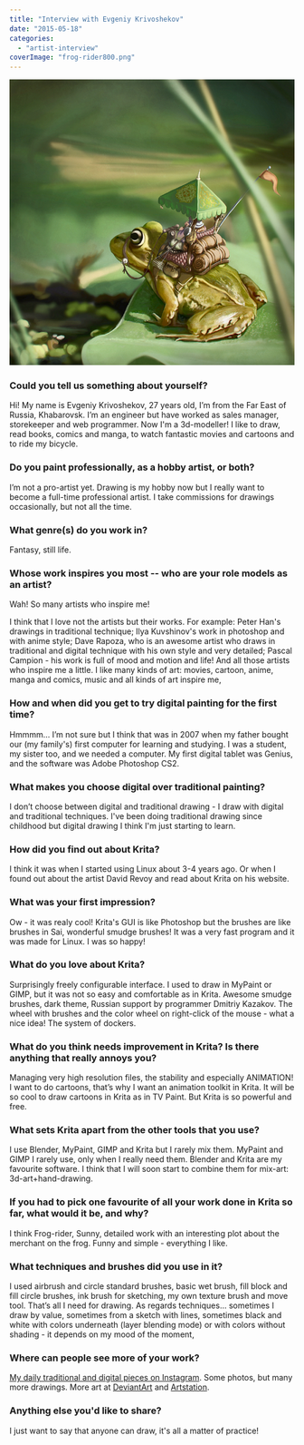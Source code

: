 ```yaml
---
title: "Interview with Evgeniy Krivoshekov"
date: "2015-05-18"
categories: 
  - "artist-interview"
coverImage: "frog-rider800.png"
---
```


[![frog-rider800](images/frog-rider800.png)](https://krita.org/wp-content/uploads/2015/05/frog-rider.png)

### Could you tell us something about yourself?

Hi! My name is Evgeniy Krivoshekov, 27 years old, I’m from the Far East of Russia, Khabarovsk. I’m an engineer but have worked as sales manager, storekeeper and web programmer. Now I'm a 3d-modeller! I like to draw, read books, comics and manga, to watch fantastic movies and cartoons and to ride my bicycle.

### Do you paint professionally, as a hobby artist, or both?

I’m not a pro-artist yet. Drawing is my hobby now but I really want to become a full-time professional artist. I take commissions for drawings occasionally, but not all the time.

### What genre(s) do you work in?

Fantasy, still life.

### Whose work inspires you most -- who are your role models as an artist?

Wah! So many artists who inspire me!

I think that I love not the artists but their works. For example: Peter Han's drawings in traditional technique; Ilya Kuvshinov's work in photoshop and with anime style; Dave Rapoza, who is an awesome artist who draws in traditional and digital technique with his own style and very detailed; Pascal Campion - his work is full of mood and motion and life! And all those artists who inspire me a little. I like many kinds of art: movies, cartoon, anime, manga and comics, music and all kinds of art inspire me,

### How and when did you get to try digital painting for the first time?

Hmmmm… I’m not sure but I think that was in 2007 when my father bought our (my family's) first computer for learning and studying. I was a student, my sister too, and we needed a computer. My first digital tablet was Genius, and the software was Adobe Photoshop CS2.

### What makes you choose digital over traditional painting?

I don’t choose between digital and traditional drawing - I draw with digital and traditional techniques. I've been doing traditional drawing since childhood but digital drawing I think I'm just starting to learn.

### How did you find out about Krita?

I think it was when I started using Linux about 3-4 years ago. Or when I found out about the artist David Revoy and read about Krita on his website.

### What was your first impression?

Ow - it was realy cool! Krita's GUI is like Photoshop but the brushes are like brushes in Sai, wonderful smudge brushes! It was a very fast program and it was made for Linux. I was so happy!

### What do you love about Krita?

Surprisingly freely configurable interface. I used to draw in MyPaint or GIMP, but it was not so easy and comfortable as in Krita. Awesome smudge brushes, dark theme, Russian support by programmer Dmitriy Kazakov. The wheel with brushes and the color wheel on right-click of the mouse - what a nice idea! The system of dockers.

### What do you think needs improvement in Krita? Is there anything that really annoys you?

Managing very high resolution files, the stability and especially ANIMATION! I want to do cartoons, that’s why I want an animation toolkit in Krita. It will be so cool to draw cartoons in Krita as in TV Paint. But Krita is so powerful and free.

### What sets Krita apart from the other tools that you use?

I use Blender, MyPaint, GIMP and Krita but I rarely mix them. MyPaint and GIMP I rarely use, only when I really need them. Blender and Krita are my favourite software. I think that I will soon start to combine them for mix-art: 3d-art+hand-drawing.

### If you had to pick one favourite of all your work done in Krita so far, what would it be, and why?

I think Frog-rider, Sunny, detailed work with an interesting plot about the merchant on the frog. Funny and simple - everything I like.

### What techniques and brushes did you use in it?

I used airbrush and circle standard brushes, basic wet brush, fill block and fill circle brushes, ink brush for sketching, my own texture brush and move tool. That’s all I need for drawing. As regards techniques… sometimes I draw by value, sometimes from a sketch with lines, sometimes black and white with colors underneath (layer blending mode) or with colors without shading - it depends on my mood of the moment,

### Where can people see more of your work?

[My daily traditional and digital pieces on Instagram](https://instagram.com/schekobon/). Some photos, but many more drawings. More art at [DeviantArt](http://schekobon.deviantart.com/) and [Artstation](https://www.artstation.com/artist/schekobon).

### Anything else you'd like to share?

I just want to say that anyone can draw, it's all a matter of practice!
